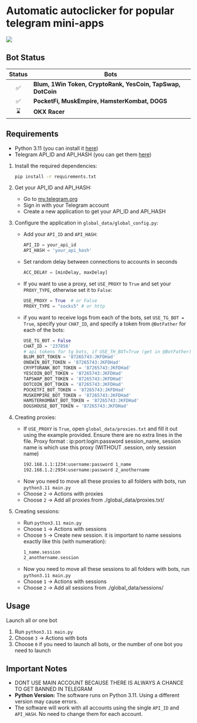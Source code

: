 
# Automatic autoclicker for popular telegram mini-apps
![](https://i.ibb.co/7QBLHsT/result.png)

## Bot Status

| Status | Bots                                            |
|:------:|-------------------------------------------------|
|   ✅   | **Blum, 1Win Token, CryptoRank, YesCoin, TapSwap, DotCoin**       |
|   ✅   | **PocketFi, MuskEmpire, HamsterKombat, DOGS**       |
|   ⌛   | **OKX Racer**                        |


## Requirements
- Python 3.11 (you can install it [here](https://www.python.org/downloads/release/python-3110/))
- Telegram API_ID and API_HASH (you can get them [here](https://my.telegram.org/auth?to=apps))

1. Install the required dependencies:
   ```bash
   pip install -r requirements.txt
   ```

2. Get your API_ID and API_HASH:
   - Go to [my.telegram.org](https://my.telegram.org/auth?to=apps)
   - Sign in with your Telegram account
   - Create a new application to get your API_ID and API_HASH

3. Configure the application in `global_data/global_config.py`:
   - Add your `API_ID` and `API_HASH`:
     ```python
     API_ID = your_api_id
     API_HASH = 'your_api_hash'
     ```

   - Set random delay between connections to accounts in seconds
     ```python
     ACC_DELAY = [minDelay, maxDelay]
     ```

   - If you want to use a proxy, set `USE_PROXY` to `True` and set your `PROXY_TYPE`, otherwise set it to `False`:
     ```python
     USE_PROXY = True  # or False
     PROXY_TYPE = "socks5" # or http
     ```

   - if you want to receive logs from each of the bots, set `USE_TG_BOT = True`, specify your `CHAT_ID`, and specify a token from `@BotFather` for each of the bots:
     ```python
     USE_TG_BOT = False
     CHAT_ID = '237856'
     # api tokens for tg bots, if USE_TH_BOT=True (get in @BotFather)
     BLUM_BOT_TOKEN = '87265743:JKFDHad'
     ONEWIN_BOT_TOKEN = '87265743:JKFDHad'
     CRYPTORANK_BOT_TOKEN = '87265743:JKFDHad'
     YESCOIN_BOT_TOKEN = '87265743:JKFDHad'
     TAPSWAP_BOT_TOKEN = '87265743:JKFDHad'
     DOTCOIN_BOT_TOKEN = '87265743:JKFDHad'
     POCKETFI_BOT_TOKEN = '87265743:JKFDHad'
     MUSKEMPIRE_BOT_TOKEN = '87265743:JKFDHad'
     HAMSTERKOMBAT_BOT_TOKEN = '87265743:JKFDHad'
     DOGSHOUSE_BOT_TOKEN = '87265743:JKFDHad'
     ```

4. Creating proxies:
   - If `USE_PROXY` is `True`, open `global_data/proxies.txt` and fill it out using the example provided. Ensure there are no extra lines in the file.
   Proxy format : ip:port:login:password session_name, session name is which use this proxy (WITHOUT .session, only session name)
      ```txt
      192.168.1.1:1234:username:password 1_name
      192.168.1.2:2934:username:password 2_anothername
      ```
   - Now you need to move all these proxies to all folders with bots, run `python3.11 main.py`
   - Choose `2` -> Actions with proxies
   - Choose `2` -> Add all proxies from ./global_data/proxies.txt/
     
5. Creating sessions:
   - Run `python3.11 main.py`
   - Choose `1` -> Actions with sessions
   - Choose `5` -> Create new session. it is important to name sessions exactly like this (with numeration):
      ```txt
      1_name.session
      2_anothername.session
      ```
   - Now you need to move all these sessions to all folders with bots, run `python3.11 main.py`
   - Choose `1` -> Actions with sessions
   - Choose `2` -> Add all sessions from ./global_data/sessions/

## Usage

Launch all or one bot
1. Run `python3.11 main.py`
2. Choose `3` -> Actions with bots
3. Choose `0` if you need to launch all bots, or the number of one bot you need to launch


## Important Notes

- DONT USE MAIN ACCOUNT BECAUSE THERE IS ALWAYS A CHANCE TO GET BANNED IN TELEGRAM
- **Python Version:** The software runs on Python 3.11. Using a different version may cause errors.
- The software will work with all accounts using the single `API_ID` and `API_HASH`. No need to change them for each account.

